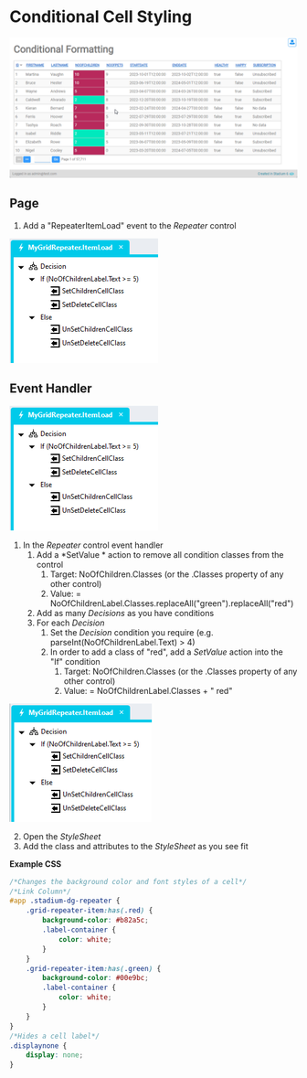 # Conditional Cell Styling

![](images/ConsitionalCellFormatView.gif)

## Page
1. Add a "RepeaterItemLoad" event to the *Repeater* control

![](images/RepeaterItemLoadEvent.png)

## Event Handler

![](images/RepeaterItemLoadEvent.png)

1. In the *Repeater* control event handler
   1. Add a *SetValue * action to remove all condition classes from the control
      1. Target: NoOfChildren.Classes (or the .Classes property of any other control)
      2. Value: = NoOfChildrenLabel.Classes.replaceAll("green").replaceAll("red")
   4. Add as many *Decisions* as you have conditions
   2. For each *Decision*
      1. Set the *Decision* condition you require (e.g. parseInt(NoOfChildrenLabel.Text) > 4)
      2. In order to add a class of "red", add a *SetValue* action into the "If" condition
         1. Target: NoOfChildren.Classes (or the .Classes property of any other control)
         2. Value: = NoOfChildrenLabel.Classes + " red"

![](images/RepeaterItemLoadDecision.png)

2. Open the *StyleSheet*
3. Add the class and attributes to the *StyleSheet* as you see fit

**Example CSS**
```CSS
/*Changes the background color and font styles of a cell*/
/*Link Column*/
#app .stadium-dg-repeater {
	.grid-repeater-item:has(.red) {
		background-color: #b82a5c;
		.label-container {
			color: white;
		}
	}
	.grid-repeater-item:has(.green) {
		background-color: #00e9bc;
		.label-container {
			color: white;
		}
	}
}
/*Hides a cell label*/
.displaynone {
	display: none;
}
```